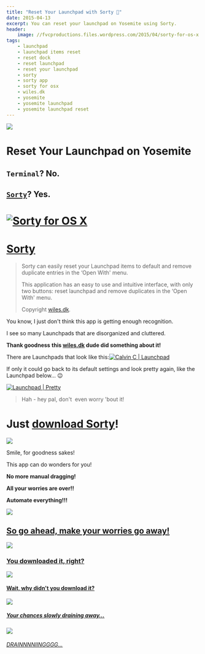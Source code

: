 ```yaml
---
title: "Reset Your Launchpad with Sorty 🔄"
date: 2015-04-13
excerpt: You can reset your launchpad on Yosemite using Sorty.
header:
    image: //fvcproductions.files.wordpress.com/2015/04/sorty-for-os-x.png?w=1024&h=435&crop=1
tags:
    - launchpad
    - launchpad items reset
    - reset dock
    - reset launchpad
    - reset your launchpad
    - sorty
    - sorty app
    - sorty for osx
    - wiles.dk
    - yosemite
    - yosemite launchpad
    - yosemite launchpad reset
---
```


![](//img.informer.com/icons_mac/png/48/297/297271.png)

Reset Your Launchpad on Yosemite
================================

`Terminal`? No.
---------------

[`Sorty`](//wiles.dk/ "Sorty for OSX")? Yes.
-------------------------------------------------

[![Sorty for OS X](//fvcproductions.files.wordpress.com/2015/04/sorty-for-os-x.png)](//fvcproductions.files.wordpress.com/2015/04/sorty-for-os-x.png)
===============================================================================================================================================================================

[Sorty](//wiles.dk/ "Sorty for OSX")
=========================================

> Sorty can easily reset your Launchpad items to default and remove
> duplicate entries in the ‘Open With' menu.
>
> This application has an easy to use and intuitive interface, with only
> two buttons: reset launchpad and remove duplicates in the ‘Open With'
> menu.
>
> Copyright [wiles.dk](//wiles.dk/ "Wiles.dk").

You know, I just don't think this app is getting enough recognition.

I see so many Launchpads that are disorganized and cluttered.

**Thank goodness** **this [wiles.dk](//wiles.dk/ "Wiles.dk") dude
did something about it!**

There are Launchpads that look like this:[![Calvin C |
Launchpad](//fvcproductions.files.wordpress.com/2015/04/screen-shot-2015-04-13-at-11-30-06-am.png)](//fvcproductions.files.wordpress.com/2015/04/screen-shot-2015-04-13-at-11-30-06-am.png)

If only it could go back to its default settings and look pretty again,
like the Launchpad below… :wink:

[![Launchpad |
Pretty](//fvcproductions.files.wordpress.com/2015/04/screenshot-2015-04-13-22-36-38.png)](//fvcproductions.files.wordpress.com/2015/04/screenshot-2015-04-13-22-36-38.png)

> Hah - hey pal, don't  even worry 'bout it!

Just [download Sorty](//wiles.dk/ "Sorty for OS X")!
=========================================================

![](//www.quickmeme.com/img/f0/f0dde7807d61217dd7acc9b55667c2320e46fe62fcf1d95714f0fb563280d18f.jpg)

Smile, for goodness sakes!

This app can do wonders for you!

**No more manual dragging!**

**All your worries are over!!**

**Automate everything!!!**

![](//fvcproductions.files.wordpress.com/2015/04/012c4-littlekidhappy.png)

[So go ahead, make your worries go away!](//wiles.dk/ "Sorty for OS X")
----

![](//i0.kym-cdn.com/photos/images/masonry/000/259/943/694.png)

### [You downloaded it, right?](//wiles.dk/ "Sorty for OS X")

![](//imgflip.com/s/meme/Jackie-Chan-WTF.jpg)

#### [Wait, why didn't you download it?](//wiles.dk/ "Sorty for OS X")

![](//40.media.tumblr.com/tumblr_lxsx4pAafb1qfu4tho1_500.png)

##### [Your chances slowly draining away…](//wiles.dk/ "Sorty for OS X")

![](//s-media-cache-ak0.pinimg.com/originals/45/55/e7/4555e732a56e8faa1bd65aacac7cae3e.jpg)

###### [DRAINNNNIINGGGG…](//wiles.dk/ "Sorty for OS X")
